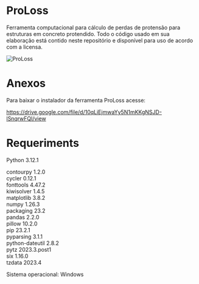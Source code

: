 # ProLoss

Ferramenta computacional para cálculo de perdas de protensão para estruturas em concreto protendido. Todo o código usado em sua elaboração está contido neste repositório e disponível para uso de acordo com a licensa.

![ProLoss](https://drive.google.com/file/d/1vzxc9r7l8Cb-DZxDfEkgsJ4oQHfO_rWK/view?usp=sharing)

# Anexos

Para baixar o instalador da ferramenta ProLoss acesse:

https://drive.google.com/file/d/10qLiEjmwaYy5N1mKKgNSJD-lSnqrwFQl/view

# Requeriments

Python 3.12.1

contourpy       1.2.0  
cycler          0.12.1  
fonttools       4.47.2  
kiwisolver      1.4.5  
matplotlib      3.8.2  
numpy           1.26.3  
packaging       23.2  
pandas          2.2.0  
pillow          10.2.0  
pip             23.2.1  
pyparsing       3.1.1  
python-dateutil 2.8.2  
pytz            2023.3.post1  
six             1.16.0  
tzdata          2023.4

Sistema operacional: Windows
